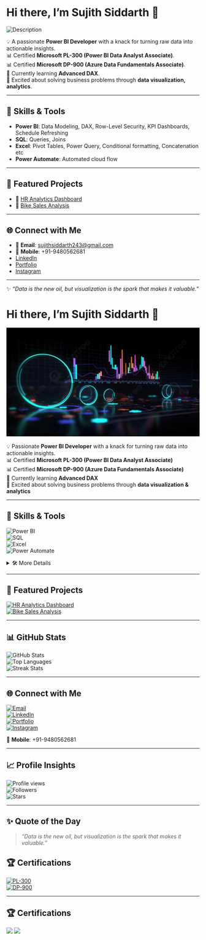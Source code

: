 # Hi there, I’m Sujith Siddarth 👋  

![Description](sujithts31618-ui/sujithts31618-ui/main/pngtree-web-banner-3d-rendered-ui-for-seo-data-analytics-and-future-picture-image_3704909.jpg)

💡 A passionate **Power BI Developer** with a knack for turning raw data into actionable insights.  
📊 Certified **Microsoft PL-300 (Power BI Data Analyst Associate)**.  
📊 Certified **Microsoft DP-900 (Azure Data Fundamentals Associate)**.  
🌱 Currently learning **Advanced DAX**.  
🚀 Excited about solving business problems through **data visualization, analytics**.  

---

## 🔧 Skills & Tools  
- **Power BI**: Data Modeling, DAX, Row-Level Security, KPI Dashboards, Schedule Refreshing 
- **SQL**: Queries, Joins  
- **Excel**: Pivot Tables, Power Query, Conditional formatting, Concatenation etc
- **Power Automate**: Automated cloud flow

---

## 📂 Featured Projects   
- 📌 [HR Analytics Dashboard](https://github.com/sujithts31618-ui/Power_BI_HR_Analytics_Dashboard)  
- 📌 [Bike Sales Analysis](https://github.com/sujithts31618-ui/Power_BI_Bike_sales)  

---

## 🌐 Connect with Me  
- 📧 **Email**: sujithsiddarth243@gmail.com  
- 📱 **Mobile**: +91-9480562681
- [LinkedIn](https://www.linkedin.com/in/sujith-siddarth-514830208/)  
- [Portfolio](https://sujithts31618-ui.github.io/sujithts31618.github.io/)  
- [Instagram](https://www.instagram.com/___sujith_siddarth_?igsh=MW96aDY1eTg1cHBjaQ==)  

---
✨ *“Data is the new oil, but visualization is the spark that makes it valuable.”*



# Hi there, I’m Sujith Siddarth 👋  

![Banner](https://github.com/sujithts31618-ui/sujithts31618-ui/blob/main/pngtree-web-banner-3d-rendered-ui-for-seo-data-analytics-and-future-picture-image_3704909.jpg)

💡 Passionate **Power BI Developer** with a knack for turning raw data into actionable insights.  
📊 Certified **Microsoft PL-300 (Power BI Data Analyst Associate)**  
📊 Certified **Microsoft DP-900 (Azure Data Fundamentals Associate)**  
🌱 Currently learning **Advanced DAX**  
🚀 Excited about solving business problems through **data visualization & analytics**  

---

## 🔧 Skills & Tools  
![Power BI](https://img.shields.io/badge/PowerBI-F2C811?style=for-the-badge&logo=power-bi&logoColor=black)  
![SQL](https://img.shields.io/badge/SQL-336791?style=for-the-badge&logo=postgresql&logoColor=white)  
![Excel](https://img.shields.io/badge/Excel-217346?style=for-the-badge&logo=microsoft-excel&logoColor=white)  
![Power Automate](https://img.shields.io/badge/Power%20Automate-0066FF?style=for-the-badge&logo=power-automate&logoColor=white)  

<details>
  <summary>🛠️ More Details</summary>

- **Power BI**: Data Modeling, DAX, Row-Level Security, KPI Dashboards, Schedule Refreshing  
- **SQL**: Queries, Joins  
- **Excel**: Pivot Tables, Power Query, Conditional Formatting, Concatenation etc  
- **Power Automate**: Automated Cloud Flow  

</details>

---

## 📂 Featured Projects  
[![HR Analytics Dashboard](https://img.shields.io/badge/🔗_HR%20Analytics%20Dashboard-blue?style=for-the-badge)](https://github.com/sujithts31618-ui/Power_BI_HR_Analytics_Dashboard)  
[![Bike Sales Analysis](https://img.shields.io/badge/🔗_Bike%20Sales%20Analysis-green?style=for-the-badge)](https://github.com/sujithts31618-ui/Power_BI_Bike_sales)  

---

## 📊 GitHub Stats  
![GitHub Stats](https://github-readme-stats.vercel.app/api?username=sujithts31618-ui&show_icons=true&theme=radical)  
![Top Languages](https://github-readme-stats.vercel.app/api/top-langs/?username=sujithts31618-ui&layout=compact&theme=radical)  
![Streak Stats](https://github-readme-streak-stats.herokuapp.com/?user=sujithts31618-ui&theme=radical)  

---

## 🌐 Connect with Me  
[![Email](https://img.shields.io/badge/Gmail-D14836?style=for-the-badge&logo=gmail&logoColor=white)](mailto:sujithsiddarth243@gmail.com)  
[![LinkedIn](https://img.shields.io/badge/LinkedIn-0077B5?style=for-the-badge&logo=linkedin&logoColor=white)](https://www.linkedin.com/in/sujith-siddarth-514830208/)  
[![Portfolio](https://img.shields.io/badge/Portfolio-000000?style=for-the-badge&logo=vercel&logoColor=white)](https://sujithts31618-ui.github.io/sujithts31618.github.io/)  
[![Instagram](https://img.shields.io/badge/Instagram-E4405F?style=for-the-badge&logo=instagram&logoColor=white)](https://www.instagram.com/___sujith_siddarth_?igsh=MW96aDY1eTg1cHBjaQ==)  

📱 **Mobile**: +91-9480562681  

---

## 📈 Profile Insights  
![Profile views](https://komarev.com/ghpvc/?username=sujithts31618-ui&color=blue)  
![Followers](https://img.shields.io/github/followers/sujithts31618-ui?label=Followers&style=social)  
![Stars](https://img.shields.io/github/stars/sujithts31618-ui?label=Stars&style=social)  

---

## ✨ Quote of the Day  
> *“Data is the new oil, but visualization is the spark that makes it valuable.”*



## 🏆 Certifications  

[![PL-300](https://github.com/sujithts31618-ui/sujithts31618-ui/blob/main/assets/PL-300-badge.png)](https://www.credly.com/badges/your-pl300-badge-link)  
[![DP-900](https://github.com/sujithts31618-ui/sujithts31618-ui/blob/main/assets/DP-900-badge.png)](https://www.credly.com/badges/your-dp900-badge-link)

---


## 🏆 Certifications  

[<img src="https://github.com/sujithts31618-ui/sujithts31618-ui/blob/main/assets/PL-300.png" width="120"/>](https://www.credly.com/badges/your-pl300-badge-link)
[<img src="https://github.com/sujithts31618-ui/sujithts31618-ui/blob/main/assets/DP-900.png" width="120"/>](https://www.credly.com/badges/your-dp900-badge-link)
